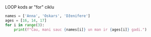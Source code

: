 LOOP kods ar "for" ciklu

```py
names = ['Anna', 'Oskars', 'Dženifere']
ages = [16, 14, 17]
for i in range(3):
    print(f"Čau, mani sauc {names[i]} un man ir {ages[i]} gadi.")
